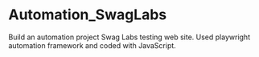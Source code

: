 # Automation_SwagLabs
Build an automation project Swag Labs testing web site. Used playwright automation framework and coded with JavaScript.
